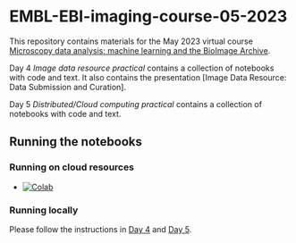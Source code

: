 # EMBL-EBI-imaging-course-05-2023

This repository contains materials for the May 2023 virtual course [Microscopy data analysis: machine learning and the BioImage Archive](https://www.ebi.ac.uk/training/events/microscopy-data-analysis-0/).

Day 4 *Image data resource practical* contains a collection of notebooks with code and text. It also contains the presentation [Image Data Resource: Data Submission and Curation].

Day 5 *Distributed/Cloud computing practical* contains a collection of notebooks with code and text.



## Running the notebooks

### Running on cloud resources

* [![Colab](https://colab.research.google.com/assets/colab-badge.svg)](https://colab.research.google.com/github/ome/EMBL-EBI-imaging-course-05-2023/)


### Running locally

Please follow the instructions in [Day 4](Day_4/workshop.ipynb) and [Day 5](Day_5/workshop.ipynb).
